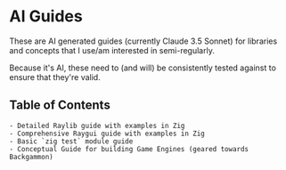 # AI Guides
These are AI generated guides (currently Claude 3.5 Sonnet) for libraries and concepts that I use/am interested in semi-regularly.

Because it's AI, these need to (and will) be consistently tested against to ensure that they're valid.

## Table of Contents

    - Detailed Raylib guide with examples in Zig
    - Comprehensive Raygui guide with examples in Zig
    - Basic `zig test` module guide
    - Conceptual Guide for building Game Engines (geared towards Backgammon)
